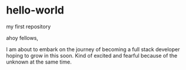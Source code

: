 # hello-world
my first repository

ahoy fellows, 

I am about to embark on the journey of becoming a full stack developer 
hoping to grow in this soon. Kind of excited and fearful because of the unknown at the same time. 
